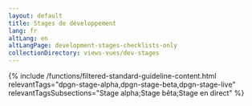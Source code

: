 ```yaml
---
layout: default
title: Stages de développement
lang: fr
altLang: en
altLangPage: development-stages-checklists-only
collectionDirectory: views-vues/dev-stages
---
```


{% include /functions/filtered-standard-guideline-content.html relevantTags="dpgn-stage-alpha,dpgn-stage-beta,dpgn-stage-live" relevantTagsSubsections="Stage alpha;Stage bêta;Stage en direct" %}
